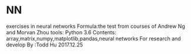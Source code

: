 # NN
exercises in neural networks
Formula:the test from courses of Andrew Ng and Morvan Zhou
tools: Python 3.6
Contents: array,matrix,numpy,matplotlib,pandas,neural networks
For research and develop 
By :Todd Hu           2017.12.25
